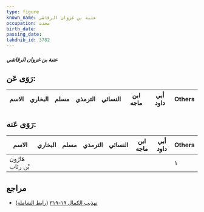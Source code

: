 ```yaml
---
type: figure
known_name: عتبة بن غزوان الرقاشي
occupation: محدث
birth_date:
passing_date:
tahdhib_id: 3782
---
```

##### عتبة بن غزوان الرقاشي

## رَوَى عَن:
| الاسم | البخاري | مسلم | الترمذي | النسائي | ابن ماجه | أبي داود | Others |
| ----- | ------- | ---- | ------- | ------- | -------- | -------- | ------ |
## رَوَى عَنه:
| الاسم            | البخاري | مسلم | الترمذي | النسائي | ابن ماجه | أبي داود | Others |
| ---------------- | ------- | ---- | ------- | ------- | -------- | -------- | ------ |
| هَارُون بْن رئاب |         |      |         |         |          |          | ١      |
## مراجع
- [تهذيب الكمال ١٩-٣١٩](obsidian://open?vault=Tahdhib-al-Kamal&file=Figures/٣٧٨٢-عتبة%20بن%20غزوان%20الرقاشي) ([رابط الشاملة](https://shamela.ws/book/3722/9893))